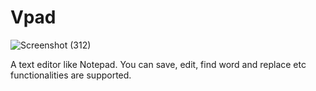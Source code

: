 # Vpad
![Screenshot (312)](https://user-images.githubusercontent.com/78354372/129540459-267f7f62-c9f9-4a50-930d-8bc46fb82ee7.png)

A text editor like Notepad. You can save, edit, find word and replace etc functionalities are supported.

